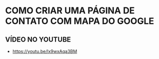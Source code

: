 # COMO CRIAR UMA PÁGINA DE CONTATO COM MAPA DO GOOGLE

## VÍDEO NO YOUTUBE
- https://youtu.be/lx9wxAqa3BM
